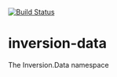[![Build Status](https://travis-ci.org/torquemaya/inversion-data.svg?branch=dotnetcore)](https://travis-ci.org/torquemaya/inversion-data)

# inversion-data
The Inversion.Data namespace
